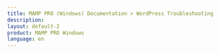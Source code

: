 ```yaml
---
title: MAMP PRO (Windows) Documentation > WordPress Troubleshooting
description: 
layout: default-2
product: MAMP PRO Windows
language: en
---
```


